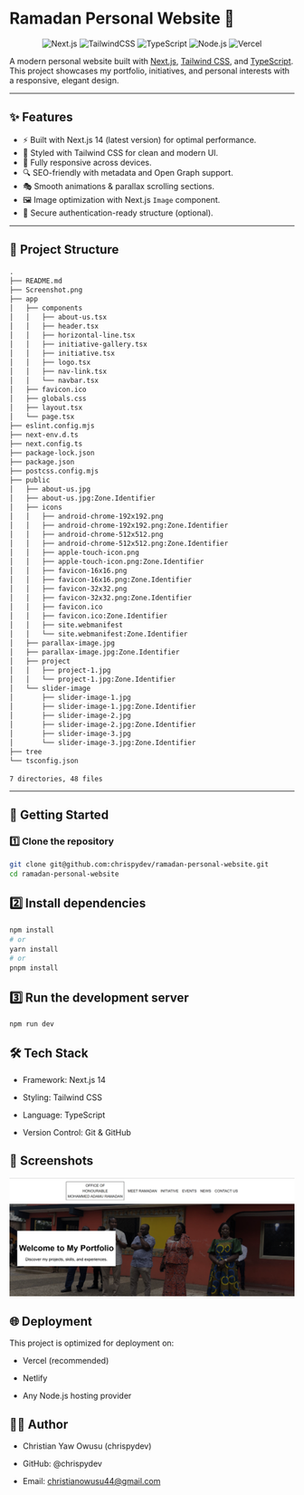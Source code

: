 # Ramadan Personal Website 🌙

<p align="center">
  <img src="https://img.shields.io/badge/Next.js-14-black?style=flat&logo=nextdotjs" alt="Next.js" />
  <img src="https://img.shields.io/badge/TailwindCSS-3-blue?style=flat&logo=tailwindcss" alt="TailwindCSS" />
  <img src="https://img.shields.io/badge/TypeScript-5-blue?style=flat&logo=typescript" alt="TypeScript" />
  <img src="https://img.shields.io/badge/Node.js-18-green?style=flat&logo=nodedotjs" alt="Node.js" />
  <img src="https://img.shields.io/badge/Deployed%20on-Vercel-black?style=flat&logo=vercel" alt="Vercel" />
</p>

A modern personal website built with [Next.js](https://nextjs.org/), [Tailwind CSS](https://tailwindcss.com/), and [TypeScript](https://www.typescriptlang.org/).  
This project showcases my portfolio, initiatives, and personal interests with a responsive, elegant design.

---

## ✨ Features
- ⚡️ Built with Next.js 14 (latest version) for optimal performance.  
- 🎨 Styled with Tailwind CSS for clean and modern UI.  
- 📱 Fully responsive across devices.  
- 🔍 SEO-friendly with metadata and Open Graph support.  
- 🎭 Smooth animations & parallax scrolling sections.  
- 🖼️ Image optimization with Next.js `Image` component.  
- 🔑 Secure authentication-ready structure (optional).  

---

## 📂 Project Structure
```
.
├── README.md
├── Screenshot.png
├── app
│   ├── components
│   │   ├── about-us.tsx
│   │   ├── header.tsx
│   │   ├── horizontal-line.tsx
│   │   ├── initiative-gallery.tsx
│   │   ├── initiative.tsx
│   │   ├── logo.tsx
│   │   ├── nav-link.tsx
│   │   └── navbar.tsx
│   ├── favicon.ico
│   ├── globals.css
│   ├── layout.tsx
│   └── page.tsx
├── eslint.config.mjs
├── next-env.d.ts
├── next.config.ts
├── package-lock.json
├── package.json
├── postcss.config.mjs
├── public
│   ├── about-us.jpg
│   ├── about-us.jpg:Zone.Identifier
│   ├── icons
│   │   ├── android-chrome-192x192.png
│   │   ├── android-chrome-192x192.png:Zone.Identifier
│   │   ├── android-chrome-512x512.png
│   │   ├── android-chrome-512x512.png:Zone.Identifier
│   │   ├── apple-touch-icon.png
│   │   ├── apple-touch-icon.png:Zone.Identifier
│   │   ├── favicon-16x16.png
│   │   ├── favicon-16x16.png:Zone.Identifier
│   │   ├── favicon-32x32.png
│   │   ├── favicon-32x32.png:Zone.Identifier
│   │   ├── favicon.ico
│   │   ├── favicon.ico:Zone.Identifier
│   │   ├── site.webmanifest
│   │   └── site.webmanifest:Zone.Identifier
│   ├── parallax-image.jpg
│   ├── parallax-image.jpg:Zone.Identifier
│   ├── project
│   │   ├── project-1.jpg
│   │   └── project-1.jpg:Zone.Identifier
│   └── slider-image
│       ├── slider-image-1.jpg
│       ├── slider-image-1.jpg:Zone.Identifier
│       ├── slider-image-2.jpg
│       ├── slider-image-2.jpg:Zone.Identifier
│       ├── slider-image-3.jpg
│       └── slider-image-3.jpg:Zone.Identifier
├── tree
└── tsconfig.json

7 directories, 48 files

```


---

## 🚀 Getting Started

### 1️⃣ Clone the repository
```bash
git clone git@github.com:chrispydev/ramadan-personal-website.git
cd ramadan-personal-website
```


## 2️⃣ Install dependencies
```bash
npm install
# or
yarn install
# or
pnpm install
```

## 3️⃣ Run the development server
```bash
npm run dev
```

## 🛠️ Tech Stack

- Framework: Next.js 14

- Styling: Tailwind CSS

- Language: TypeScript

- Version Control: Git & GitHub

## 📸 Screenshots
![alt text](./Screenshot.png)


## 🌐 Deployment

This project is optimized for deployment on:

- Vercel (recommended)

- Netlify

- Any Node.js hosting provider

## 👨‍💻 Author

- Christian Yaw Owusu (chrispydev)

- GitHub: @chrispydev

- Email: christianowusu44@gmail.com
